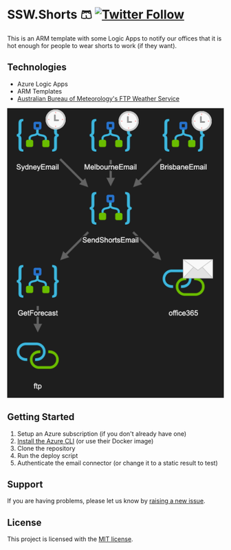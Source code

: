 # SSW.Shorts 🩳 [![Twitter Follow](https://img.shields.io/twitter/follow/SSW_TV.svg?style=social&label=Follow)](https://twitter.com/SSW_TV)

This is an ARM template with some Logic Apps to notify our offices that it is hot enough for people to wear shorts to work (if they want).

## Technologies
* Azure Logic Apps
* ARM Templates
* [Australian Bureau of Meteorology's FTP Weather Service](http://www.bom.gov.au/catalogue/anon-ftp.shtml)

![Dependency diagram](docs/overview.png)

## Getting Started
1. Setup an Azure subscription (if you don't already have one)
1. [Install the Azure CLI](https://docs.microsoft.com/en-us/cli/azure/install-azure-cli?view=azure-cli-latest) (or use their Docker image)
1. Clone the repository
1. Run the deploy script
1. Authenticate the email connector (or change it to a static result to test)

## Support

If you are having problems, please let us know by [raising a new issue](https://github.com/SSWConsulting/SSW.Shorts/issues/new).

## License

This project is licensed with the [MIT license](LICENSE).
